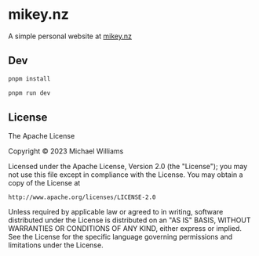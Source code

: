# mikey.nz

A simple personal website at [mikey.nz](https://mikey.nz)

## Dev

```bash
pnpm install
```

```bash
pnpm run dev
```

## License

The Apache License

Copyright &copy; 2023 Michael Williams

Licensed under the Apache License, Version 2.0 (the "License");
you may not use this file except in compliance with the License.
You may obtain a copy of the License at

    http://www.apache.org/licenses/LICENSE-2.0

Unless required by applicable law or agreed to in writing, software
distributed under the License is distributed on an "AS IS" BASIS,
WITHOUT WARRANTIES OR CONDITIONS OF ANY KIND, either express or implied.
See the License for the specific language governing permissions and
limitations under the License.
